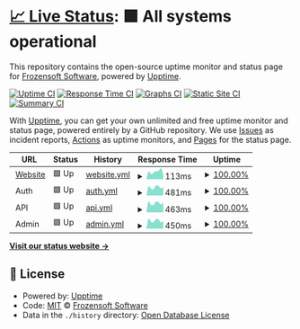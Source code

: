 # [📈 Live Status](https://demo.upptime.js.org): <!--live status--> **🟩 All systems operational**

This repository contains the open-source uptime monitor and status page for [Frozensoft Software](https://frozensoftsoftware.com), powered by [Upptime](https://github.com/upptime/upptime).

[![Uptime CI](https://github.com/Frozensoft-Software/upptime/workflows/Uptime%20CI/badge.svg)](https://github.com/Frozensoft-Software/upptime/actions?query=workflow%3A%22Uptime+CI%22)
[![Response Time CI](https://github.com/Frozensoft-Software/upptime/workflows/Response%20Time%20CI/badge.svg)](https://github.com/Frozensoft-Software/upptime/actions?query=workflow%3A%22Response+Time+CI%22)
[![Graphs CI](https://github.com/Frozensoft-Software/upptime/workflows/Graphs%20CI/badge.svg)](https://github.com/Frozensoft-Software/upptime/actions?query=workflow%3A%22Graphs+CI%22)
[![Static Site CI](https://github.com/Frozensoft-Software/upptime/workflows/Static%20Site%20CI/badge.svg)](https://github.com/Frozensoft-Software/upptime/actions?query=workflow%3A%22Static+Site+CI%22)
[![Summary CI](https://github.com/Frozensoft-Software/upptime/workflows/Summary%20CI/badge.svg)](https://github.com/Frozensoft-Software/upptime/actions?query=workflow%3A%22Summary+CI%22)

With [Upptime](https://upptime.js.org), you can get your own unlimited and free uptime monitor and status page, powered entirely by a GitHub repository. We use [Issues](https://github.com/Frozensoft-Software/upptime/issues) as incident reports, [Actions](https://github.com/Frozensoft-Software/upptime/actions) as uptime monitors, and [Pages](https://demo.upptime.js.org) for the status page.

<!--start: status pages-->
<!-- This summary is generated by Upptime (https://github.com/upptime/upptime) -->
<!-- Do not edit this manually, your changes will be overwritten -->
<!-- prettier-ignore -->
| URL | Status | History | Response Time | Uptime |
| --- | ------ | ------- | ------------- | ------ |
| <img alt="" src="https://icons.duckduckgo.com/ip3/frozensoft-software-website.pages.dev.ico" height="13"> [Website](https://frozensoft-software-website.pages.dev) | 🟩 Up | [website.yml](https://github.com/Frozensoft-Software/upptime/commits/HEAD/history/website.yml) | <details><summary><img alt="Response time graph" src="./graphs/website/response-time-week.png" height="20"> 113ms</summary><br><a href="https://status.frozensoftsoftware.com/history/website"><img alt="Response time 116" src="https://img.shields.io/endpoint?url=https%3A%2F%2Fraw.githubusercontent.com%2FFrozensoft-Software%2Fupptime%2FHEAD%2Fapi%2Fwebsite%2Fresponse-time.json"></a><br><a href="https://status.frozensoftsoftware.com/history/website"><img alt="24-hour response time 112" src="https://img.shields.io/endpoint?url=https%3A%2F%2Fraw.githubusercontent.com%2FFrozensoft-Software%2Fupptime%2FHEAD%2Fapi%2Fwebsite%2Fresponse-time-day.json"></a><br><a href="https://status.frozensoftsoftware.com/history/website"><img alt="7-day response time 113" src="https://img.shields.io/endpoint?url=https%3A%2F%2Fraw.githubusercontent.com%2FFrozensoft-Software%2Fupptime%2FHEAD%2Fapi%2Fwebsite%2Fresponse-time-week.json"></a><br><a href="https://status.frozensoftsoftware.com/history/website"><img alt="30-day response time 119" src="https://img.shields.io/endpoint?url=https%3A%2F%2Fraw.githubusercontent.com%2FFrozensoft-Software%2Fupptime%2FHEAD%2Fapi%2Fwebsite%2Fresponse-time-month.json"></a><br><a href="https://status.frozensoftsoftware.com/history/website"><img alt="1-year response time 116" src="https://img.shields.io/endpoint?url=https%3A%2F%2Fraw.githubusercontent.com%2FFrozensoft-Software%2Fupptime%2FHEAD%2Fapi%2Fwebsite%2Fresponse-time-year.json"></a></details> | <details><summary><a href="https://status.frozensoftsoftware.com/history/website">100.00%</a></summary><a href="https://status.frozensoftsoftware.com/history/website"><img alt="All-time uptime 99.65%" src="https://img.shields.io/endpoint?url=https%3A%2F%2Fraw.githubusercontent.com%2FFrozensoft-Software%2Fupptime%2FHEAD%2Fapi%2Fwebsite%2Fuptime.json"></a><br><a href="https://status.frozensoftsoftware.com/history/website"><img alt="24-hour uptime 100.00%" src="https://img.shields.io/endpoint?url=https%3A%2F%2Fraw.githubusercontent.com%2FFrozensoft-Software%2Fupptime%2FHEAD%2Fapi%2Fwebsite%2Fuptime-day.json"></a><br><a href="https://status.frozensoftsoftware.com/history/website"><img alt="7-day uptime 100.00%" src="https://img.shields.io/endpoint?url=https%3A%2F%2Fraw.githubusercontent.com%2FFrozensoft-Software%2Fupptime%2FHEAD%2Fapi%2Fwebsite%2Fuptime-week.json"></a><br><a href="https://status.frozensoftsoftware.com/history/website"><img alt="30-day uptime 100.00%" src="https://img.shields.io/endpoint?url=https%3A%2F%2Fraw.githubusercontent.com%2FFrozensoft-Software%2Fupptime%2FHEAD%2Fapi%2Fwebsite%2Fuptime-month.json"></a><br><a href="https://status.frozensoftsoftware.com/history/website"><img alt="1-year uptime 100.00%" src="https://img.shields.io/endpoint?url=https%3A%2F%2Fraw.githubusercontent.com%2FFrozensoft-Software%2Fupptime%2FHEAD%2Fapi%2Fwebsite%2Fuptime-year.json"></a></details>
| <img alt="" src="https://icons.duckduckgo.com/ip3/null.ico" height="13"> Auth | 🟩 Up | [auth.yml](https://github.com/Frozensoft-Software/upptime/commits/HEAD/history/auth.yml) | <details><summary><img alt="Response time graph" src="./graphs/auth/response-time-week.png" height="20"> 481ms</summary><br><a href="https://status.frozensoftsoftware.com/history/auth"><img alt="Response time 488" src="https://img.shields.io/endpoint?url=https%3A%2F%2Fraw.githubusercontent.com%2FFrozensoft-Software%2Fupptime%2FHEAD%2Fapi%2Fauth%2Fresponse-time.json"></a><br><a href="https://status.frozensoftsoftware.com/history/auth"><img alt="24-hour response time 393" src="https://img.shields.io/endpoint?url=https%3A%2F%2Fraw.githubusercontent.com%2FFrozensoft-Software%2Fupptime%2FHEAD%2Fapi%2Fauth%2Fresponse-time-day.json"></a><br><a href="https://status.frozensoftsoftware.com/history/auth"><img alt="7-day response time 481" src="https://img.shields.io/endpoint?url=https%3A%2F%2Fraw.githubusercontent.com%2FFrozensoft-Software%2Fupptime%2FHEAD%2Fapi%2Fauth%2Fresponse-time-week.json"></a><br><a href="https://status.frozensoftsoftware.com/history/auth"><img alt="30-day response time 470" src="https://img.shields.io/endpoint?url=https%3A%2F%2Fraw.githubusercontent.com%2FFrozensoft-Software%2Fupptime%2FHEAD%2Fapi%2Fauth%2Fresponse-time-month.json"></a><br><a href="https://status.frozensoftsoftware.com/history/auth"><img alt="1-year response time 499" src="https://img.shields.io/endpoint?url=https%3A%2F%2Fraw.githubusercontent.com%2FFrozensoft-Software%2Fupptime%2FHEAD%2Fapi%2Fauth%2Fresponse-time-year.json"></a></details> | <details><summary><a href="https://status.frozensoftsoftware.com/history/auth">100.00%</a></summary><a href="https://status.frozensoftsoftware.com/history/auth"><img alt="All-time uptime 99.74%" src="https://img.shields.io/endpoint?url=https%3A%2F%2Fraw.githubusercontent.com%2FFrozensoft-Software%2Fupptime%2FHEAD%2Fapi%2Fauth%2Fuptime.json"></a><br><a href="https://status.frozensoftsoftware.com/history/auth"><img alt="24-hour uptime 100.00%" src="https://img.shields.io/endpoint?url=https%3A%2F%2Fraw.githubusercontent.com%2FFrozensoft-Software%2Fupptime%2FHEAD%2Fapi%2Fauth%2Fuptime-day.json"></a><br><a href="https://status.frozensoftsoftware.com/history/auth"><img alt="7-day uptime 100.00%" src="https://img.shields.io/endpoint?url=https%3A%2F%2Fraw.githubusercontent.com%2FFrozensoft-Software%2Fupptime%2FHEAD%2Fapi%2Fauth%2Fuptime-week.json"></a><br><a href="https://status.frozensoftsoftware.com/history/auth"><img alt="30-day uptime 98.88%" src="https://img.shields.io/endpoint?url=https%3A%2F%2Fraw.githubusercontent.com%2FFrozensoft-Software%2Fupptime%2FHEAD%2Fapi%2Fauth%2Fuptime-month.json"></a><br><a href="https://status.frozensoftsoftware.com/history/auth"><img alt="1-year uptime 99.89%" src="https://img.shields.io/endpoint?url=https%3A%2F%2Fraw.githubusercontent.com%2FFrozensoft-Software%2Fupptime%2FHEAD%2Fapi%2Fauth%2Fuptime-year.json"></a></details>
| <img alt="" src="https://icons.duckduckgo.com/ip3/null.ico" height="13"> API | 🟩 Up | [api.yml](https://github.com/Frozensoft-Software/upptime/commits/HEAD/history/api.yml) | <details><summary><img alt="Response time graph" src="./graphs/api/response-time-week.png" height="20"> 463ms</summary><br><a href="https://status.frozensoftsoftware.com/history/api"><img alt="Response time 448" src="https://img.shields.io/endpoint?url=https%3A%2F%2Fraw.githubusercontent.com%2FFrozensoft-Software%2Fupptime%2FHEAD%2Fapi%2Fapi%2Fresponse-time.json"></a><br><a href="https://status.frozensoftsoftware.com/history/api"><img alt="24-hour response time 393" src="https://img.shields.io/endpoint?url=https%3A%2F%2Fraw.githubusercontent.com%2FFrozensoft-Software%2Fupptime%2FHEAD%2Fapi%2Fapi%2Fresponse-time-day.json"></a><br><a href="https://status.frozensoftsoftware.com/history/api"><img alt="7-day response time 463" src="https://img.shields.io/endpoint?url=https%3A%2F%2Fraw.githubusercontent.com%2FFrozensoft-Software%2Fupptime%2FHEAD%2Fapi%2Fapi%2Fresponse-time-week.json"></a><br><a href="https://status.frozensoftsoftware.com/history/api"><img alt="30-day response time 455" src="https://img.shields.io/endpoint?url=https%3A%2F%2Fraw.githubusercontent.com%2FFrozensoft-Software%2Fupptime%2FHEAD%2Fapi%2Fapi%2Fresponse-time-month.json"></a><br><a href="https://status.frozensoftsoftware.com/history/api"><img alt="1-year response time 447" src="https://img.shields.io/endpoint?url=https%3A%2F%2Fraw.githubusercontent.com%2FFrozensoft-Software%2Fupptime%2FHEAD%2Fapi%2Fapi%2Fresponse-time-year.json"></a></details> | <details><summary><a href="https://status.frozensoftsoftware.com/history/api">100.00%</a></summary><a href="https://status.frozensoftsoftware.com/history/api"><img alt="All-time uptime 99.87%" src="https://img.shields.io/endpoint?url=https%3A%2F%2Fraw.githubusercontent.com%2FFrozensoft-Software%2Fupptime%2FHEAD%2Fapi%2Fapi%2Fuptime.json"></a><br><a href="https://status.frozensoftsoftware.com/history/api"><img alt="24-hour uptime 100.00%" src="https://img.shields.io/endpoint?url=https%3A%2F%2Fraw.githubusercontent.com%2FFrozensoft-Software%2Fupptime%2FHEAD%2Fapi%2Fapi%2Fuptime-day.json"></a><br><a href="https://status.frozensoftsoftware.com/history/api"><img alt="7-day uptime 100.00%" src="https://img.shields.io/endpoint?url=https%3A%2F%2Fraw.githubusercontent.com%2FFrozensoft-Software%2Fupptime%2FHEAD%2Fapi%2Fapi%2Fuptime-week.json"></a><br><a href="https://status.frozensoftsoftware.com/history/api"><img alt="30-day uptime 98.89%" src="https://img.shields.io/endpoint?url=https%3A%2F%2Fraw.githubusercontent.com%2FFrozensoft-Software%2Fupptime%2FHEAD%2Fapi%2Fapi%2Fuptime-month.json"></a><br><a href="https://status.frozensoftsoftware.com/history/api"><img alt="1-year uptime 99.87%" src="https://img.shields.io/endpoint?url=https%3A%2F%2Fraw.githubusercontent.com%2FFrozensoft-Software%2Fupptime%2FHEAD%2Fapi%2Fapi%2Fuptime-year.json"></a></details>
| <img alt="" src="https://icons.duckduckgo.com/ip3/null.ico" height="13"> Admin | 🟩 Up | [admin.yml](https://github.com/Frozensoft-Software/upptime/commits/HEAD/history/admin.yml) | <details><summary><img alt="Response time graph" src="./graphs/admin/response-time-week.png" height="20"> 450ms</summary><br><a href="https://status.frozensoftsoftware.com/history/admin"><img alt="Response time 446" src="https://img.shields.io/endpoint?url=https%3A%2F%2Fraw.githubusercontent.com%2FFrozensoft-Software%2Fupptime%2FHEAD%2Fapi%2Fadmin%2Fresponse-time.json"></a><br><a href="https://status.frozensoftsoftware.com/history/admin"><img alt="24-hour response time 333" src="https://img.shields.io/endpoint?url=https%3A%2F%2Fraw.githubusercontent.com%2FFrozensoft-Software%2Fupptime%2FHEAD%2Fapi%2Fadmin%2Fresponse-time-day.json"></a><br><a href="https://status.frozensoftsoftware.com/history/admin"><img alt="7-day response time 450" src="https://img.shields.io/endpoint?url=https%3A%2F%2Fraw.githubusercontent.com%2FFrozensoft-Software%2Fupptime%2FHEAD%2Fapi%2Fadmin%2Fresponse-time-week.json"></a><br><a href="https://status.frozensoftsoftware.com/history/admin"><img alt="30-day response time 468" src="https://img.shields.io/endpoint?url=https%3A%2F%2Fraw.githubusercontent.com%2FFrozensoft-Software%2Fupptime%2FHEAD%2Fapi%2Fadmin%2Fresponse-time-month.json"></a><br><a href="https://status.frozensoftsoftware.com/history/admin"><img alt="1-year response time 445" src="https://img.shields.io/endpoint?url=https%3A%2F%2Fraw.githubusercontent.com%2FFrozensoft-Software%2Fupptime%2FHEAD%2Fapi%2Fadmin%2Fresponse-time-year.json"></a></details> | <details><summary><a href="https://status.frozensoftsoftware.com/history/admin">100.00%</a></summary><a href="https://status.frozensoftsoftware.com/history/admin"><img alt="All-time uptime 99.90%" src="https://img.shields.io/endpoint?url=https%3A%2F%2Fraw.githubusercontent.com%2FFrozensoft-Software%2Fupptime%2FHEAD%2Fapi%2Fadmin%2Fuptime.json"></a><br><a href="https://status.frozensoftsoftware.com/history/admin"><img alt="24-hour uptime 100.00%" src="https://img.shields.io/endpoint?url=https%3A%2F%2Fraw.githubusercontent.com%2FFrozensoft-Software%2Fupptime%2FHEAD%2Fapi%2Fadmin%2Fuptime-day.json"></a><br><a href="https://status.frozensoftsoftware.com/history/admin"><img alt="7-day uptime 100.00%" src="https://img.shields.io/endpoint?url=https%3A%2F%2Fraw.githubusercontent.com%2FFrozensoft-Software%2Fupptime%2FHEAD%2Fapi%2Fadmin%2Fuptime-week.json"></a><br><a href="https://status.frozensoftsoftware.com/history/admin"><img alt="30-day uptime 99.11%" src="https://img.shields.io/endpoint?url=https%3A%2F%2Fraw.githubusercontent.com%2FFrozensoft-Software%2Fupptime%2FHEAD%2Fapi%2Fadmin%2Fuptime-month.json"></a><br><a href="https://status.frozensoftsoftware.com/history/admin"><img alt="1-year uptime 99.91%" src="https://img.shields.io/endpoint?url=https%3A%2F%2Fraw.githubusercontent.com%2FFrozensoft-Software%2Fupptime%2FHEAD%2Fapi%2Fadmin%2Fuptime-year.json"></a></details>

<!--end: status pages-->

[**Visit our status website →**](https://demo.upptime.js.org)

## 📄 License

- Powered by: [Upptime](https://github.com/upptime/upptime)
- Code: [MIT](./LICENSE) © [Frozensoft Software](https://frozensoftsoftware.com)
- Data in the `./history` directory: [Open Database License](https://opendatacommons.org/licenses/odbl/1-0/)
